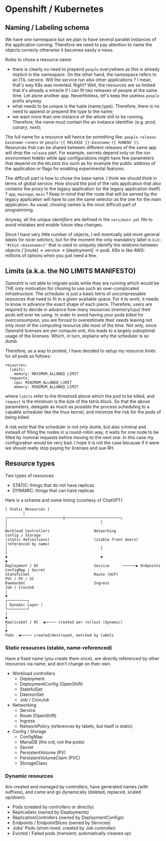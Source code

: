 # Openshift / Kubernetes

## Naming / Labeling schema
We have one namespace but we plan to have several parallel instances of the
application running. Therefore we need to pay attention to name the objects
correcly otherwise it becomes easily a mess.

Rules to chose a resource name:
 - there is clearly no need to prepend `people` everywhere as this is
   already implicit in the namespace. On the other hand, the namespace refers
   to an ITIL-service. Will the service run also other applications ? I mean,
   that's way K8s was invented. Right? Well, the resources are so limited that
   it's already a miracle if I can fit two releases of people at the same time.
   Let alone another app. Nevertheless, let's keep the useless `people` prefix anyway.
 - what needs to be unique is the tuple (name,type). Therefore, there is
   no need to append or prepend the type to the name;
 - we want more than one instance of the whole shit to be running. Therefore,
   the name must contain the an instance identifier (e.g. _prod_, _canary_, _next_);

The full name for a resource will hence be something like: `people-release-basename-runenv`
or `people-{{ RELEASE }}-basename-{{ RUNENV }}`. Resources that can be shared between
different releases of the same app will drop the `release` part. For example,
secrets depend only on the run environment `RUNENV` while app configurations might
have few parameters that depend on the `RELEASE` too such as for example the
public address of the application or flags for enabling experimental features.

The difficult part is how to chose the base name. I think we should think in
terms of global service. How should the pod of the rails application that also
contains the proxy to the legacy application (or the legacy application itself) ?
`app`, `mainapp`, `main` ? Keep in mind that the route that will be served by
the legacy application will have to use the same selector as the one for the
main application. As usual, chosing names is the most difficult part of programming.

Anyway, all the _unique identifiers_ are defined in the `vars/main.yml` file
to avoid mistakes and enable future idea changes.

Since I have very little number of objects, I will eventually add more general
labels for nicer selctors, but for the moment the only mandatory label is
`kid: "#{kid.<basename>}"` that is used to uniquely identify the relations
between objects (`[route] -> service -> [deployment] -> pod). K8s is like
AWS: millions of options when you just need a few.

## Limits (a.k.a. the NO LIMITS MANIFESTO)
Openshit is not able to migrate pods while they are running which would be THE
only motivation for chosing to use such an over-complicated infrastructure.
The scheduler is just a basic tetris of uncompressable resources that need to
fit in a given available space. For it to work, it needs to know in advance
the exact shape of each piece. Therefore, users are required to decide in
advance how many resources (memory/cpu) their pods will ever be using.
In order to avoid having your pods killed for overconsumpion, you are forced
to overestimate their needs leaving not only most of the computing resource
idle most of the time. Not only, since Openshit licenses are per compute unit,
this leads to a largely suboptimal usage of the licenses. Which, in turn,
explains why the scheduler is so dumb.

Therefore, as a way to protest, I have decided to setup my resource limits
for all pods as follows:

```
resources:
  limits:
    memory: MAXIMUM_ALLOWED_LIMIT
  requests:
    cpu: MINIMUM_ALLOWED_LIMIT
    memory: MINIMUM_ALLOWED_LIMIT
```

where `limits` refer to the threshold above which the pod to be killed, and
`request` is the minimum is the size of the tetris block. So that the above
parameters, delegate as much as possible the process scheduling to a capable
scheduler like the linux kernel, and minimize the risk for the pods of being
killed.

A risk exist that the scheduler is not only dumb, but also criminal and
instead of filling the nodes in a round-robin way, it waits for one node to
be filled by nominal requests before moving to the next one. In this case
my configuration would be very bad. I hope it is not the case because if it
were we should really stop paying for licenses and sue RH.

## Resource types
Two types of resources:
 - STATIC: things that do not have replicas
 - DYNAMIC:  things that can have replicas

Here is a schema and some listing (courtesy of ChatGPT)

```
[ Static Resources ]
        │
┌─────────────────────────┼─────────────────────────┐
│                                          │                                         │
Workload Controllers                    Networking                             Config / Storage
(static definitions)                    (stable front doors)                (referenced by name)
│                                          │                                         │
▼                                          ▼                                         ▼
Deployment / DC                         Service      ──────▶ Endpoints   ConfigMap / Secret
StatefulSet                             Route (OCP)                           PVC / PV / SC
DaemonSet                               Ingress
Job / CronJob
│
▼
┌─────────┐
│ Dynamic Layer │
└─────────┘
│
▼
ReplicaSet / RC  ◀───── created per rollout (dynamic)
│
▼
Pods  ◀───── created/destroyed, matched by labels
```

### Static resources (stable, name-referenced)
Have a fixed name (you create them once), are directly referenced by other
resources via name, and don’t change on their own.

 - Workload controllers
   * Deployment
   * DeploymentConfig (OpenShift)
   * StatefulSet
   * DaemonSet
   * Job / CronJob
 - Networking
   * Service
   * Route (OpenShift)
   * Ingress
   * NetworkPolicy (references by labels, but itself is static)
 - Config / Storage
   * ConfigMap
   * MariaDB (the crd, not the pods)
   * Secret
   * PersistentVolume (PV)
   * PersistentVolumeClaim (PVC)
   * StorageClass

### Dynamic resources
Are created and managed by controllers, have generated names (with suffixes),
and come and go dynamically (deleted, replaced, scaled up/down).

 - Pods (created by controllers or directly)
 - ReplicaSets (owned by Deployments)
 - ReplicationControllers (owned by DeploymentConfigs)
 - Endpoints / EndpointSlices (owned by Services)
 - Jobs’ Pods (short-lived, created by Job controller)
 - Evicted / Failed pods (transient, automatically cleaned up)
